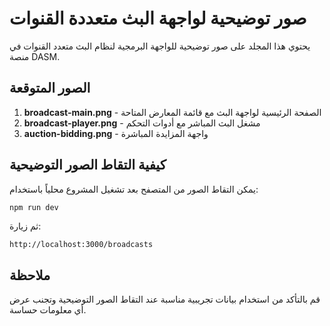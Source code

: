 # صور توضيحية لواجهة البث متعددة القنوات

يحتوي هذا المجلد على صور توضيحية للواجهة البرمجية لنظام البث متعدد القنوات في منصة DASM.

## الصور المتوقعة

1. **broadcast-main.png** - الصفحة الرئيسية لواجهة البث مع قائمة المعارض المتاحة
2. **broadcast-player.png** - مشغل البث المباشر مع أدوات التحكم
3. **auction-bidding.png** - واجهة المزايدة المباشرة

## كيفية التقاط الصور التوضيحية

يمكن التقاط الصور من المتصفح بعد تشغيل المشروع محلياً باستخدام:

```bash
npm run dev
```

ثم زيارة:
```
http://localhost:3000/broadcasts
```

## ملاحظة

قم بالتأكد من استخدام بيانات تجريبية مناسبة عند التقاط الصور التوضيحية وتجنب عرض أي معلومات حساسة. 